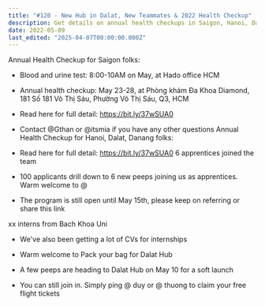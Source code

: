 ```yaml
---
title: "#120 - New Hub in Dalat, New Teammates & 2022 Health Checkup"
description: Get details on annual health checkups in Saigon, Hanoi, Dalat, and Danang, plus updates on apprenticeships, internships, and the Dalat Hub launch.
date: 2022-05-09
last_edited: "2025-04-07T00:00:00.000Z"
---
```


Annual Health Checkup for Saigon folks:

- Blood and urine test: 8:00-10AM on May, at Hado office HCM
- Annual health checkup: May 23-28, at Phòng khám Đa Khoa Diamond, 181 Số 181 Võ Thị Sáu, Phường Võ Thị Sáu, Q3, HCM
- Read here for full detail: <https://bit.ly/37wSUA0>
- Contact @Gthan or @itsmia if you have any other questions
  Annual Health Checkup for Hanoi, Dalat, Danang folks:

- Read here for full detail: <https://bit.ly/37wSUA0>
  6 apprentices joined the team

- 100 applicants drill down to 6 new peeps joining us as apprentices. Warm welcome to @
- The program is still open until May 15th, please keep on referring or share this link

xx interns from Bach Khoa Uni

- We've also been getting a lot of CVs for internships
- Warm welcome to
  Pack your bag for Dalat Hub

- A few peeps are heading to Dalat Hub on May 10 for a soft launch
- You can still join in. Simply ping @ duy or @ thuong to claim your free flight tickets
